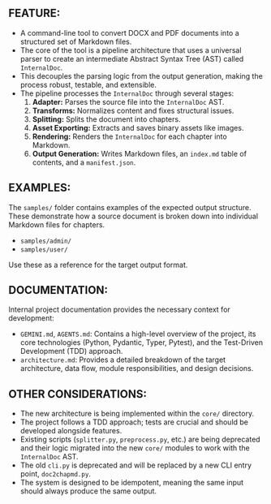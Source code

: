## FEATURE:

- A command-line tool to convert DOCX and PDF documents into a structured set of Markdown files.
- The core of the tool is a pipeline architecture that uses a universal parser to create an intermediate Abstract Syntax Tree (AST) called `InternalDoc`.
- This decouples the parsing logic from the output generation, making the process robust, testable, and extensible.
- The pipeline processes the `InternalDoc` through several stages:
  1.  **Adapter:** Parses the source file into the `InternalDoc` AST.
  2.  **Transforms:** Normalizes content and fixes structural issues.
  3.  **Splitting:** Splits the document into chapters.
  4.  **Asset Exporting:** Extracts and saves binary assets like images.
  5.  **Rendering:** Renders the `InternalDoc` for each chapter into Markdown.
  6.  **Output Generation:** Writes Markdown files, an `index.md` table of contents, and a `manifest.json`.

## EXAMPLES:

The `samples/` folder contains examples of the expected output structure. These demonstrate how a source document is broken down into individual Markdown files for chapters.

- `samples/admin/`
- `samples/user/`

Use these as a reference for the target output format.

## DOCUMENTATION:

Internal project documentation provides the necessary context for development:

- `GEMINI.md`, `AGENTS.md`: Contains a high-level overview of the project, its core technologies (Python, Pydantic, Typer, Pytest), and the Test-Driven Development (TDD) approach.
- `architecture.md`: Provides a detailed breakdown of the target architecture, data flow, module responsibilities, and design decisions.

## OTHER CONSIDERATIONS:

- The new architecture is being implemented within the `core/` directory.
- The project follows a TDD approach; tests are crucial and should be developed alongside features.
- Existing scripts (`splitter.py`, `preprocess.py`, etc.) are being deprecated and their logic migrated into the new `core/` modules to work with the `InternalDoc` AST.
- The old `cli.py` is deprecated and will be replaced by a new CLI entry point, `doc2chapmd.py`.
- The system is designed to be idempotent, meaning the same input should always produce the same output.